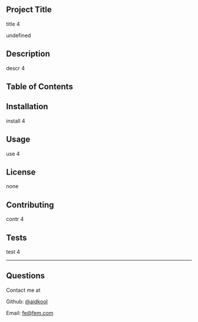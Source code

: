 
  ## Project Title

  title 4

  undefined

  ## Description

  descr 4

  ## Table of Contents

  ## Installation

  install 4

  ## Usage

  use 4

  ## License

  none

  ## Contributing

  contr 4

  ## Tests

  test 4

  ---
  ## Questions

  Contact me at
  
  Github: [@aidkool](https://github.com/aidkool)

  Email: fe@fem.com
  
